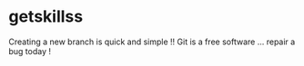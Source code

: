 # getskillss
Creating a new branch is quick and simple !!
Git is a free software ...
repair a bug today !

